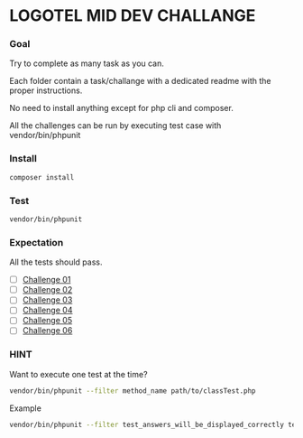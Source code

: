 # LOGOTEL MID DEV CHALLANGE

### Goal

Try to complete as many task as you can.

Each folder contain a task/challange with a dedicated readme with the proper instructions.

No need to install anything except for php cli and composer.

All the challenges can be run by executing test case with vendor/bin/phpunit

### Install

```bash
composer install
```

### Test

```bash
vendor/bin/phpunit
```

### Expectation

All the tests should pass.

- [ ] [Challenge 01](/src/Challenge01/)
- [ ] [Challenge 02](/src/Challenge02/)
- [ ] [Challenge 03](/src/Challenge03/)
- [ ] [Challenge 04](/src/Challenge04/)
- [ ] [Challenge 05](/src/Challenge05/)
- [ ] [Challenge 06](/src/Challenge06/)

### HINT

Want to execute one test at the time?

```bash
vendor/bin/phpunit --filter method_name path/to/classTest.php
```

Example 
```bash
vendor/bin/phpunit --filter test_answers_will_be_displayed_correctly tests/Challenge01/Challenge01Test.php
```